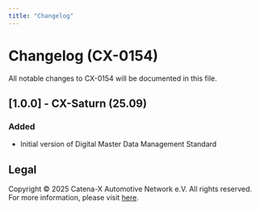 ```yaml
---
title: "Changelog"
---
```


# Changelog (CX-0154)

All notable changes to CX-0154 will be documented in this file.

## [1.0.0] - CX-Saturn (25.09)

### Added

- Initial version of Digital Master Data Management Standard

## Legal

Copyright © 2025 Catena-X Automotive Network e.V. All rights reserved. For more information, please visit [here](/copyright).
